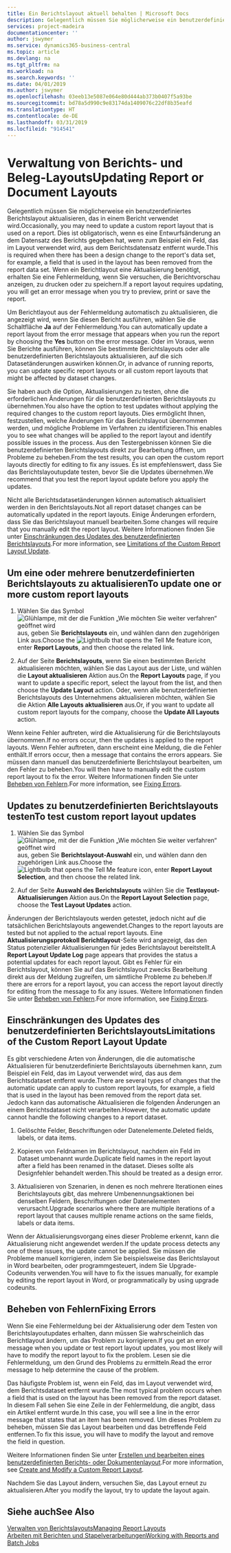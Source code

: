```yaml
---
title: Ein Berichtslayout aktuell behalten | Microsoft Docs
description: Gelegentlich müssen Sie möglicherweise ein benutzerdefiniertes Berichtslayout aktualisieren, das in einem Bericht verwendet wird. Dies ist obligatorisch, wenn es eine Entwurfsänderung an dem Datensatz des Berichts gegeben hat, wenn zum Beispiel ein Feld, das im Layout verwendet wird, aus dem Berichtsdatensatz entfernt wurde.
services: project-madeira
documentationcenter: ''
author: jswymer
ms.service: dynamics365-business-central
ms.topic: article
ms.devlang: na
ms.tgt_pltfrm: na
ms.workload: na
ms.search.keywords: ''
ms.date: 04/01/2019
ms.author: jswymer
ms.openlocfilehash: 03eeb13e5087e064e80d444ab373b0407f5a93be
ms.sourcegitcommit: bd78a5d990c9e83174da1409076c22df8b35eafd
ms.translationtype: HT
ms.contentlocale: de-DE
ms.lasthandoff: 03/31/2019
ms.locfileid: "914541"
---
```

# <a name="updating-report-or-document-layouts"></a><span data-ttu-id="535a1-104">Verwaltung von Berichts- und Beleg-Layouts</span><span class="sxs-lookup"><span data-stu-id="535a1-104">Updating Report or Document Layouts</span></span>
<span data-ttu-id="535a1-105">Gelegentlich müssen Sie möglicherweise ein benutzerdefiniertes Berichtslayout aktualisieren, das in einem Bericht verwendet wird.</span><span class="sxs-lookup"><span data-stu-id="535a1-105">Occasionally, you may need to update a custom report layout that is used on a report.</span></span> <span data-ttu-id="535a1-106">Dies ist obligatorisch, wenn es eine Entwurfsänderung an dem Datensatz des Berichts gegeben hat, wenn zum Beispiel ein Feld, das im Layout verwendet wird, aus dem Berichtsdatensatz entfernt wurde.</span><span class="sxs-lookup"><span data-stu-id="535a1-106">This is required when there has been a design change to the report's data set, for example, a field that is used in the layout has been removed from the report data set.</span></span> <span data-ttu-id="535a1-107">Wenn ein Berichtlayout eine Aktualisierung benötigt, erhalten Sie eine Fehlermeldung, wenn Sie versuchen, die Berichtvorschau anzeigen, zu drucken oder zu speichern.</span><span class="sxs-lookup"><span data-stu-id="535a1-107">If a report layout requires updating, you will get an error message when you try to preview, print or save the report.</span></span>  

<span data-ttu-id="535a1-108">Um Berichtlayout aus der Fehlermeldung automatisch zu aktualisieren, die angezeigt wird, wenn Sie diesen Bericht ausführen, wählen Sie die Schaltfläche **Ja** auf der Fehlermeldung.</span><span class="sxs-lookup"><span data-stu-id="535a1-108">You can automatically update a report layout from the error message that appears when you run the report by choosing the **Yes** button on the error message.</span></span> <span data-ttu-id="535a1-109">Oder im Voraus, wenn Sie Berichte ausführen, können Sie bestimmte Berichtslayouts oder alle benutzerdefinierten Berichtslayouts aktualisieren, auf die sich Datasetänderungen auswirken können.</span><span class="sxs-lookup"><span data-stu-id="535a1-109">Or, in advance of running reports, you can update specific report layouts or all custom report layouts that might be affected by dataset changes.</span></span>  

<span data-ttu-id="535a1-110">Sie haben auch die Option, Aktualisierungen zu testen, ohne die erforderlichen Änderungen für die benutzerdefinierten Berichtslayouts zu übernehmen.</span><span class="sxs-lookup"><span data-stu-id="535a1-110">You also have the option to test updates without applying the required changes to the custom report layouts.</span></span> <span data-ttu-id="535a1-111">Dies ermöglicht Ihnen, festzustellen, welche Änderungen für das Berichtslayout übernommen werden, und mögliche Probleme im Verfahren zu identifizieren.</span><span class="sxs-lookup"><span data-stu-id="535a1-111">This enables you to see what changes will be applied to the report layout and identify possible issues in the process.</span></span> <span data-ttu-id="535a1-112">Aus den Testergebnissen können Sie die benutzerdefinierten Berichtslayouts direkt zur Bearbeitung öffnen, um Probleme zu beheben.</span><span class="sxs-lookup"><span data-stu-id="535a1-112">From the test results, you can open the custom report layouts directly for editing to fix any issues.</span></span> <span data-ttu-id="535a1-113">Es ist empfehlenswert, dass Sie das Berichtslayoutupdate testen, bevor Sie die Updates übernehmen.</span><span class="sxs-lookup"><span data-stu-id="535a1-113">We recommend that you test the report layout update before you apply the updates.</span></span>  

<span data-ttu-id="535a1-114">Nicht alle Berichtsdatasetänderungen können automatisch aktualisiert werden in den Berichtslayouts.</span><span class="sxs-lookup"><span data-stu-id="535a1-114">Not all report dataset changes can be automatically updated in the report layouts.</span></span> <span data-ttu-id="535a1-115">Einige Änderungen erfordern, dass Sie das Berichtslayout manuell bearbeiten.</span><span class="sxs-lookup"><span data-stu-id="535a1-115">Some changes will require that you manually edit the report layout.</span></span> <span data-ttu-id="535a1-116">Weitere Informationen finden Sie unter [Einschränkungen des Updates des benutzerdefinierten Berichtslayouts](ui-update-report-layouts.md#UpdateLimitations).</span><span class="sxs-lookup"><span data-stu-id="535a1-116">For more information, see [Limitations of the Custom Report Layout Update](ui-update-report-layouts.md#UpdateLimitations).</span></span>  

## <a name="to-update-one-or-more-custom-report-layouts"></a><span data-ttu-id="535a1-117">Um eine oder mehrere benutzerdefinierten Berichtslayouts zu aktualisieren</span><span class="sxs-lookup"><span data-stu-id="535a1-117">To update one or more custom report layouts</span></span>  

1.  <span data-ttu-id="535a1-118">Wählen Sie das Symbol ![Glühlampe, mit der die Funktion „Wie möchten Sie weiter verfahren“ geöffnet wird](media/ui-search/search_small.png "Wie möchten Sie weiter verfahren?") aus, geben Sie **Berichtslayouts** ein, und wählen dann den zugehörigen Link aus.</span><span class="sxs-lookup"><span data-stu-id="535a1-118">Choose the ![Lightbulb that opens the Tell Me feature](media/ui-search/search_small.png "Tell me what you want to do") icon, enter **Report Layouts**, and then choose the related link.</span></span>  

2.  <span data-ttu-id="535a1-119">Auf der Seite **Berichtslayouts**, wenn Sie einen bestimmten Bericht aktualisieren möchten, wählen Sie das Layout aus der Liste, und wählen die **Layout aktualisieren** Aktion aus.</span><span class="sxs-lookup"><span data-stu-id="535a1-119">On the **Report Layouts** page, if you want to update a specific report, select the layout from the list, and then choose the **Update Layout** action.</span></span> <span data-ttu-id="535a1-120">Oder, wenn alle benutzerdefinierten Berichtslayouts des Unternehmens aktualisieren möchten, wählen Sie die Aktion **Alle Layouts aktualisieren** aus.</span><span class="sxs-lookup"><span data-stu-id="535a1-120">Or, if you want to update all custom report layouts for the company, choose the **Update All Layouts** action.</span></span>  

<span data-ttu-id="535a1-121">Wenn keine Fehler auftreten, wird die Aktualisierung für die Berichtslayouts übernommen.</span><span class="sxs-lookup"><span data-stu-id="535a1-121">If no errors occur, then the updates is applied to the report layouts.</span></span> <span data-ttu-id="535a1-122">Wenn Fehler auftreten, dann erscheint eine Meldung, die die Fehler enthält.</span><span class="sxs-lookup"><span data-stu-id="535a1-122">If errors occur, then a message that contains the errors appears.</span></span> <span data-ttu-id="535a1-123">Sie müssen dann manuell das benutzerdefinierte Berichtslayout bearbeiten, um den Fehler zu beheben.</span><span class="sxs-lookup"><span data-stu-id="535a1-123">You will then have to manually edit the custom report layout to fix the error.</span></span> <span data-ttu-id="535a1-124">Weitere Informationen finden Sie unter [Beheben von Fehlern](ui-update-report-layouts.md#FixErrors).</span><span class="sxs-lookup"><span data-stu-id="535a1-124">For more information, see [Fixing Errors](ui-update-report-layouts.md#FixErrors).</span></span>  

## <a name="to-test-custom-report-layout-updates"></a><span data-ttu-id="535a1-125">Updates zu benutzerdefinierten Berichtslayouts testen</span><span class="sxs-lookup"><span data-stu-id="535a1-125">To test custom report layout updates</span></span>  

1.  <span data-ttu-id="535a1-126">Wählen Sie das Symbol ![Glühlampe, mit der die Funktion „Wie möchten Sie weiter verfahren“ geöffnet wird](media/ui-search/search_small.png "Wie möchten Sie weiter verfahren?") aus, geben Sie **Berichtslayout-Auswahl** ein, und wählen dann den zugehörigen Link aus.</span><span class="sxs-lookup"><span data-stu-id="535a1-126">Choose the ![Lightbulb that opens the Tell Me feature](media/ui-search/search_small.png "Tell me what you want to do") icon, enter **Report Layout Selection**, and then choose the related link.</span></span>  

2.  <span data-ttu-id="535a1-127">Auf der Seite **Auswahl des Berichtslayouts** wählen Sie die **Testlayout-Aktualisierungen** Aktion aus.</span><span class="sxs-lookup"><span data-stu-id="535a1-127">On the **Report Layout Selection** page, choose the **Test Layout Updates** action.</span></span>  

 <span data-ttu-id="535a1-128">Änderungen der Berichtslayouts werden getestet, jedoch nicht auf die tatsächlichen Berichtslayouts angewendet.</span><span class="sxs-lookup"><span data-stu-id="535a1-128">Changes to the report layouts are tested but not applied to the actual report layouts.</span></span> <span data-ttu-id="535a1-129">Eine **Aktualisierungsprotokoll Berichtlayout**-Seite wird angezeigt, das den Status potenzieller Aktualisierungen für jedes Berichtslayout bereitstellt.</span><span class="sxs-lookup"><span data-stu-id="535a1-129">A **Report Layout Update Log** page appears that provides the status a potential updates for each report layout.</span></span> <span data-ttu-id="535a1-130">Gibt es Fehler für ein Berichtslayout, können Sie auf das Berichtslayout zwecks Bearbeitung direkt aus der Meldung zugreifen, um sämtliche Probleme zu beheben.</span><span class="sxs-lookup"><span data-stu-id="535a1-130">If there are errors for a report layout, you can access the report layout directly for editing from the message to fix any issues.</span></span> <span data-ttu-id="535a1-131">Weitere Informationen finden Sie unter [Beheben von Fehlern](ui-update-report-layouts.md#FixErrors).</span><span class="sxs-lookup"><span data-stu-id="535a1-131">For more information, see [Fixing Errors](ui-update-report-layouts.md#FixErrors).</span></span>  

##  <a name="UpdateLimitations"></a> <span data-ttu-id="535a1-132">Einschränkungen des Updates des benutzerdefinierten Berichtslayouts</span><span class="sxs-lookup"><span data-stu-id="535a1-132">Limitations of the Custom Report Layout Update</span></span>  
 <span data-ttu-id="535a1-133">Es gibt verschiedene Arten von Änderungen, die die automatische Aktualisieren für benutzerdefinierte Berichtslayouts übernehmen kann, zum Beispiel ein Feld, das im Layout verwendet wird, das aus dem Berichtsdataset entfernt wurde.</span><span class="sxs-lookup"><span data-stu-id="535a1-133">There are several types of changes that the automatic update can apply to custom report layouts, for example, a field that is used in the layout has been removed from the report data set.</span></span> <span data-ttu-id="535a1-134">Jedoch kann das automatische Aktualisieren die folgenden Änderungen an einem Berichtsdataset nicht verarbeiten.</span><span class="sxs-lookup"><span data-stu-id="535a1-134">However, the automatic update cannot handle the following changes to a report dataset.</span></span>  

1.  <span data-ttu-id="535a1-135">Gelöschte Felder, Beschriftungen oder Datenelemente.</span><span class="sxs-lookup"><span data-stu-id="535a1-135">Deleted fields, labels, or data items.</span></span>  

2.  <span data-ttu-id="535a1-136">Kopieren von Feldnamen im Berichtslayout, nachdem ein Feld im Dataset umbenannt wurde.</span><span class="sxs-lookup"><span data-stu-id="535a1-136">Duplicate field names in the report layout after a field has been renamed in the dataset.</span></span> <span data-ttu-id="535a1-137">Dieses sollte als Designfehler behandelt werden.</span><span class="sxs-lookup"><span data-stu-id="535a1-137">This should be treated as a design error.</span></span>  

3.  <span data-ttu-id="535a1-138">Aktualisieren von Szenarien, in denen es noch mehrere Iterationen eines Berichtslayouts gibt, das mehrere Umbenennungsaktionen bei denselben Feldern, Beschriftungen oder Datenelementen verursacht.</span><span class="sxs-lookup"><span data-stu-id="535a1-138">Upgrade scenarios where there are multiple iterations of a report layout that causes multiple rename actions on the same fields, labels or data items.</span></span>  

 <span data-ttu-id="535a1-139">Wenn der Aktualisierungsvorgang eines dieser Probleme erkennt, kann die Aktualisierung nicht angewendet werden.</span><span class="sxs-lookup"><span data-stu-id="535a1-139">If the update process detects any one of these issues, the update cannot be applied.</span></span> <span data-ttu-id="535a1-140">Sie müssen die Probleme manuell korrigieren, indem Sie beispielsweise das Berichtslayout in Word bearbeiten, oder programmgesteuert, indem Sie Upgrade-Codeunits verwenden.</span><span class="sxs-lookup"><span data-stu-id="535a1-140">You will have to fix the issues manually, for example by editing the report layout in Word, or programmatically by using upgrade codeunits.</span></span>  

##  <a name="FixErrors"></a> <span data-ttu-id="535a1-141">Beheben von Fehlern</span><span class="sxs-lookup"><span data-stu-id="535a1-141">Fixing Errors</span></span>  
 <span data-ttu-id="535a1-142">Wenn Sie eine Fehlermeldung bei der Aktualisierung oder dem Testen von Berichtslayoutupdates erhalten, dann müssen Sie wahrscheinlich das Berichtlayout ändern, um das Problem zu korrigieren.</span><span class="sxs-lookup"><span data-stu-id="535a1-142">If you get an error message when you update or test report layout updates, you most likely will have to modify the report layout to fix the problem.</span></span> <span data-ttu-id="535a1-143">Lesen sie die Fehlermeldung, um den Grund des Problems zu ermitteln.</span><span class="sxs-lookup"><span data-stu-id="535a1-143">Read the error message to help determine the cause of the problem.</span></span>  

 <span data-ttu-id="535a1-144">Das häufigste Problem ist, wenn ein Feld, das im Layout verwendet wird, dem Berichtsdataset entfernt wurde.</span><span class="sxs-lookup"><span data-stu-id="535a1-144">The most typical problem occurs when a field that is used on the layout has been removed from the report dataset.</span></span> <span data-ttu-id="535a1-145">In diesem Fall sehen Sie eine Zeile in der Fehlermeldung, die angibt, dass ein Artikel entfernt wurde.</span><span class="sxs-lookup"><span data-stu-id="535a1-145">In this case, you will see a line in the error message that states that an item has been removed.</span></span> <span data-ttu-id="535a1-146">Um dieses Problem zu beheben, müssen Sie das Layout bearbeiten und das betreffende Feld entfernen.</span><span class="sxs-lookup"><span data-stu-id="535a1-146">To fix this issue, you will have to modify the layout and remove the field in question.</span></span>  

 <span data-ttu-id="535a1-147">Weitere Informationen finden Sie unter [Erstellen und bearbeiten  eines benutzerdefinierten Berichts- oder Dokumentenlayout](ui-how-create-custom-report-layout.md#ModifyCustomLayout).</span><span class="sxs-lookup"><span data-stu-id="535a1-147">For more information, see [Create and Modify a Custom Report Layout](ui-how-create-custom-report-layout.md#ModifyCustomLayout).</span></span>  

 <span data-ttu-id="535a1-148">Nachdem Sie das Layout ändern, versuchen Sie, das Layout erneut zu aktualisieren.</span><span class="sxs-lookup"><span data-stu-id="535a1-148">After you modify the layout, try to update the layout again.</span></span>  

## <a name="see-also"></a><span data-ttu-id="535a1-149">Siehe auch</span><span class="sxs-lookup"><span data-stu-id="535a1-149">See Also</span></span>  
 [<span data-ttu-id="535a1-150">Verwalten von Berichtslayouts</span><span class="sxs-lookup"><span data-stu-id="535a1-150">Managing Report Layouts</span></span>](ui-manage-report-layouts.md)  
 [<span data-ttu-id="535a1-151">Arbeiten mit Berichten und Stapelverarbeitungen</span><span class="sxs-lookup"><span data-stu-id="535a1-151">Working with Reports and Batch Jobs</span></span>](ui-work-report.md)  
